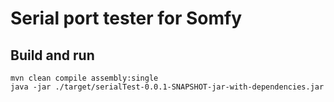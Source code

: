 # Serial port tester for Somfy


## Build and run

    mvn clean compile assembly:single
    java -jar ./target/serialTest-0.0.1-SNAPSHOT-jar-with-dependencies.jar
